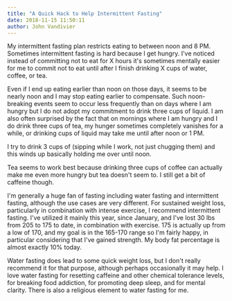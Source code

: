 ```yaml
---
title: "A Quick Hack to Help Intermittent Fasting"
date: 2018-11-15 11:50:11
author: John Vandivier
---
```




<!-- wp:paragraph -->
<p>My intermittent fasting plan restricts eating to between noon and 8 PM. Sometimes intermittent fasting is hard because I get hungry. I've noticed instead of committing not to eat for X hours it's sometimes mentally easier for me to commit not to eat until after I finish drinking X cups of water, coffee, or tea.</p>
<!-- /wp:paragraph -->

<!-- wp:paragraph -->
<p>Even if I end up eating earlier than noon on those days, it seems to be nearly noon and I may stop eating earlier to compensate. Such noon-breaking events seem to occur less frequently than on days where I am hungry but I do not adopt my commitment to drink three cups of liquid. I am also often surprised by the fact that on mornings where I am hungry and I do drink three cups of tea, my hunger sometimes completely vanishes for a while, or drinking cups of liquid may take me until after noon or 1 PM.</p>
<!-- /wp:paragraph -->

<!-- wp:paragraph -->
<p>I try to drink 3 cups of (sipping while I work, not just chugging them) and this winds up basically holding me over until noon.</p>
<!-- /wp:paragraph -->

<!-- wp:paragraph -->
<p>Tea seems to work best because drinking three cups of coffee can actually make me even more hungry but tea doesn't seem to. I still get a bit of caffeine though.</p>
<!-- /wp:paragraph -->

<!-- wp:paragraph -->
<p>I'm generally a huge fan of fasting including water fasting and intermittent fasting, although the use cases are very different. For sustained weight loss, particularly in combination with intense exercise, I recommend intermittent fasting. I've utilized it mainly this year, since January, and I've lost 30 lbs from 205 to 175 to date, in combination with exercise. 175 is actually up from a low of 170, and my goal is in the 165-170 range so I'm fairly happy, in particular considering that I've gained strength. My body fat percentage is almost exactly 10% today.</p>
<!-- /wp:paragraph -->

<!-- wp:paragraph -->
<p>Water fasting does lead to some quick weight loss, but I don't really recommend it for that purpose, although perhaps occasionally it may help. I love water fasting for resetting caffeine and other chemical tolerance levels, for breaking food addiction, for promoting deep sleep, and for mental clarity. There is also a religious element to water fasting for me.</p>
<!-- /wp:paragraph -->